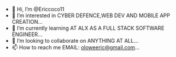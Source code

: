 - 👋 Hi, I’m @Ericcoco11
- 👀 I’m interested in CYBER DEFENCE,WEB DEV AND MOBILE APP CREATION...
- 🌱 I’m currently learning AT ALX AS A FULL STACK SOFTWARE ENGINEER...
- 💞️ I’m looking to collaborate on ANYTHING AT ALL...
- 📫 How to reach me EMAIL: oloweeric@gmail.com...

<!---
Ericcoco11/Ericcoco11 is a ✨ special ✨ repository because its `README.md` (this file) appears on your GitHub profile.
You can click the Preview link to take a look at your changes.
--->
